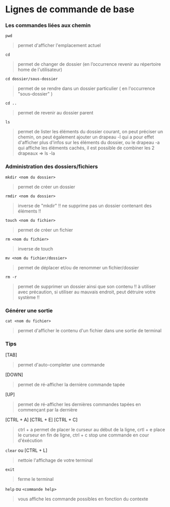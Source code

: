 # Lignes de commande de base

### Les commandes liées aux chemin

`pwd `
> permet d'afficher l'emplacement actuel

` cd `
> permet de changer de dossier (en l’occurrence revenir au répertoire home de l'utilisateur)

` cd dossier/sous-dossier `
> permet de se rendre dans un dossier particulier ( en l'occurrence "sous-dossier" )

` cd .. `
> permet de revenir au dossier parent

` ls `
> permet de lister les éléments du dossier courant, on peut préciser un chemin, on peut également ajouter un drapeau -l qui a pour effet d'afficher plus d'infos sur les éléments du dossier, ou le drapeau -a qui affiche les éléments cachés, il est possible de combiner les 2 drapeaux => ls -la

### Administration des dossiers/fichiers

` mkdir <nom du dossier> `
> permet de créer un dossier

` rmdir <nom du dossier> `
> inverse de "mkdir" !! ne supprime pas un dossier contenant des éléments !!

` touch <nom du fichier> `
> permet de créer un fichier

` rm <nom du fichier> `
> inverse de touch

` mv <nom du fichier/dossier> `
> permet de déplacer et/ou de renommer un fichier/dossier

` rm -r `
> permet de supprimer un dossier ainsi que son contenu !! à utiliser avec précaution, si utiliser au mauvais endroit, peut détruire votre système !!

### Générer une sortie

` cat <nom du fichier> `
> permet d'afficher le contenu d'un fichier dans une sortie de terminal

### Tips

[TAB]
> permet d'auto-completer une commande

[DOWN]
> permet de ré-afficher la dernière commande tapée

[UP]
> permet de ré-afficher les dernières commandes tapées en commençant par la dernière

[CTRL + A] [CTRL + E] [CTRL + C]
> ctrl + a permet de placer le curseur au début de la ligne, crtl + e place le curseur en fin de ligne, ctrl + c stop une commande en cour d'éxécution

` clear `  ou [CTRL + L]
> nettoie l'affichage de votre terminal

`exit`
> ferme le terminal

` help ` ou `<commande help>`
> vous affiche les commande possibles en fonction du contexte
